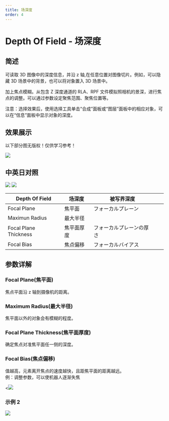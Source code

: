 ```yaml
---
title: 场深度
order: 4
---
```


# Depth Of Field - 场深度

## 简述

可读取 3D 图像中的深度信息，并沿 z 轴,在任意位置对图像切片。例如，可以隐藏 3D 场景中的背景，也可以将对象置入 3D 场景中。

加上焦点模糊。从包含 Z 深度通道的 RLA、RPF 文件模拟照相机的景深，进行焦点的调整。可以通过参数设定聚焦范围、聚焦位置等。

注意：选择效果后，使用选择工具单击“合成”面板或“图层”面板中的相应对象，可以在“信息”面板中显示对象的深度。

## 效果展示

以下部分图无版权！仅供学习参考！

![](https://mir.yuelili.com/user/AE/effects/ext/3D-Channel-depth_of_field1.jpg)

## 中英日对照

![](https://mir.yuelili.com/user/AE/effects/AE-Effects-3D-Channel-Depth_Of_Field.png)
![](https://mir.yuelili.com/user/AE/effects/AE-Effects-3D-Channel-Depth_Of_Field_cn.png)

| Depth Of Field        | 场深度     | 被写界深度               |     |     |
| --------------------- | ---------- | ------------------------ | --- | --- |
| Focal Plane           | 焦平面     | フォーカルプレーン       |     |     |
| Maximun Radius        | 最大半径   |                          |     |     |
| Focal Plane Thickness | 焦平面厚度 | フォーカルプレーンの厚さ |     |     |
| Focal Bias            | 焦点偏移   | フォーカルバイアス       |     |     |

## 参数详解

### Focal Plane(焦平面)

焦点平面沿 z 轴到摄像机的距离。

### Maximum Radius(最大半径)

焦平面以外的对象会有模糊的程度。

### Focal Plane Thickness(焦平面厚度)

确定焦点对准焦平面任一侧的深度。

### Focal Bias(焦点偏移)

值越高，元素离开焦点的速度越快，且距焦平面的距离越远。  
例：调整参数，可以使机器人逐渐失焦

<![](https://mir.yuelili.com/user/AE/effects/list/3D-Channel-Depth_Matte1.png)

### 示例 2

![](https://mir.yuelili.com/user/AE/effects/ext/3D-Channel-depth_of_field3.jpg)

